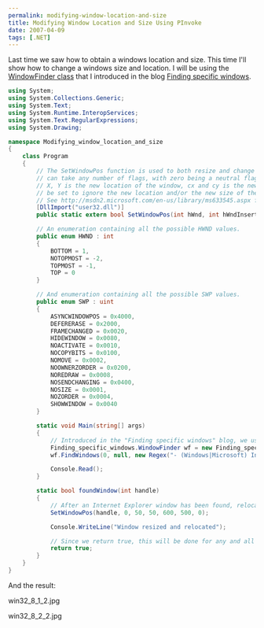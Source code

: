 ```yaml
---
permalink: modifying-window-location-and-size
title: Modifying Window Location and Size Using PInvoke
date: 2007-04-09
tags: [.NET]
---
```

Last time we saw how to obtain a windows location and size. This time I'll show how to change a windows size and location. I will be using the [WindowFinder class](http://www.improve.dk/blog/2007/04/07/finding-specific-windows) that I introduced in the blog [Finding specific windows](http://www.improve.dk/blog/2007/04/07/finding-specific-windows).

<!-- more -->

```csharp
using System;
using System.Collections.Generic;
using System.Text;
using System.Runtime.InteropServices;
using System.Text.RegularExpressions;
using System.Drawing;

namespace Modifying_window_location_and_size
{
	class Program
	{
		// The SetWindowPos function is used to both resize and change the location of windows. The uFlags parameter
		// can take any number of flags, with zero being a neutral flag, the same goes for the hWndInsertAfter parameter.
		// X, Y is the new location of the window, cx and cy is the new height / width of the window. Via uFlags it can
		// be set to ignore the new location and/or the new size of the window.
		// See http://msdn2.microsoft.com/en-us/library/ms633545.aspx for full documentation.
		[DllImport("user32.dll")]
		public static extern bool SetWindowPos(int hWnd, int hWndInsertAfter, int X, int Y, int cx, int cy, uint uFlags);

		// An enumeration containing all the possible HWND values.
		public enum HWND : int
		{
			BOTTOM = 1,
			NOTOPMOST = -2,
			TOPMOST = -1,
			TOP = 0
		}

		// And enumeration containing all the possible SWP values.
		public enum SWP : uint
		{
			ASYNCWINDOWPOS = 0x4000,
			DEFERERASE = 0x2000,
			FRAMECHANGED = 0x0020,
			HIDEWINDOW = 0x0080,
			NOACTIVATE = 0x0010,
			NOCOPYBITS = 0x0100,
			NOMOVE = 0x0002,
			NOOWNERZORDER = 0x0200,
			NOREDRAW = 0x0008,
			NOSENDCHANGING = 0x0400,
			NOSIZE = 0x0001,
			NOZORDER = 0x0004,
			SHOWWINDOW = 0x0040
		}

		static void Main(string[] args)
		{
			// Introduced in the "Finding specific windows" blog, we use the WindowFinder class to find all Internet Explorer main window instances.
			Finding_specific_windows.WindowFinder wf = new Finding_specific_windows.WindowFinder();
			wf.FindWindows(0, null, new Regex("- (Windows|Microsoft) Internet Explorer"), new Regex("iexplore"), new Finding_specific_windows.WindowFinder.FoundWindowCallback(foundWindow));

			Console.Read();
		}

		static bool foundWindow(int handle)
		{
			// After an Internet Explorer window has been found, relocate it to (50,50) and set it's size to 600x500px.
			SetWindowPos(handle, 0, 50, 50, 600, 500, 0);

			Console.WriteLine("Window resized and relocated");

			// Since we return true, this will be done for any and all Internet Explorer instances.
			return true;
		}
	}
}
```

And the result:

win32_8_1_2.jpg

win32_8_2_2.jpg

